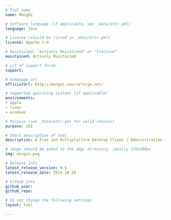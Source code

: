 ```yaml
---
# Tool name
name: MongOz

# Software language (if applicable, see _data/attr.yml)
language: Java

# License (should be listed in _data/attr.yml)
license: Apache 2.0

# Maintained: "Actively Maintained" or "Inactive"
maintained: Actively Maintained

# url of support forum
support: 

# homepage url
officialUrl: http://mongoz.sourceforge.net/

# supported operating systems (if applicable)
environments:
- apple
- linux
- windows

# Purpose (see _data/attr.yml for valid choices)
purpose: GUI

# Short description of tool
description: A Free and Multiplatform Desktop Client / Administration tool for MongoDB

# image should be added to the img/ directory, ideally 370x200px
img: mongoz.png

# Release Info
latest_release_version: 0.5
latest_release_date: 2014-10-28

# Github Info
github_user: 
github_repo: 

# Do not change the following settings
layout: tool

---
```


